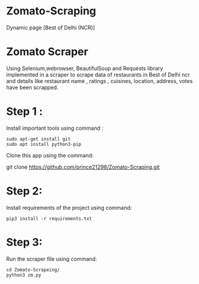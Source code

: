 # Zomato-Scraping
Dynamic page [Best of Delhi (NCR)]

#                                             Zomato Scraper
Using Selenium,webrowser, BeautifulSoup and Requests library implemented in a scraper to scrape data of restaurants in Best of Delhi ncr and details like restaurant name , ratings , cuisines, location, address, votes have been scrapped.

# Step 1 :
Install important tools using command :

    sudo apt-get install git
    sudo apt install python3-pip


Clone this app using the command:


  git clone https://github.com/prince21298/Zomato-Scraping.git
  
  
# Step 2:
Install requirements of the project using command:

    pip3 install -r requirements.txt
  
# Step 3:
Run the scraper file using command:

    cd Zomato-Scrapeing/
    python3 zm.py
